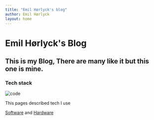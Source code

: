 ```yaml
---
title: "Emil Hørlyck's blog"
author: Emil Hørlyck
layout: home
---
```



# Emil Hørlyck's Blog
## This is my Blog, There are many like it but this one is mine.



### Tech stack

![code](https://media4.giphy.com/media/HUplkVCPY7jTW/giphy.gif?cid=ecf05e4774d5hu3ss2rcj6atftk07l40rr46j720t2qe33iy&rid=giphy.gif)

This pages described tech I use

[Software](Software.md) and [Hardware](Hardware.md)













